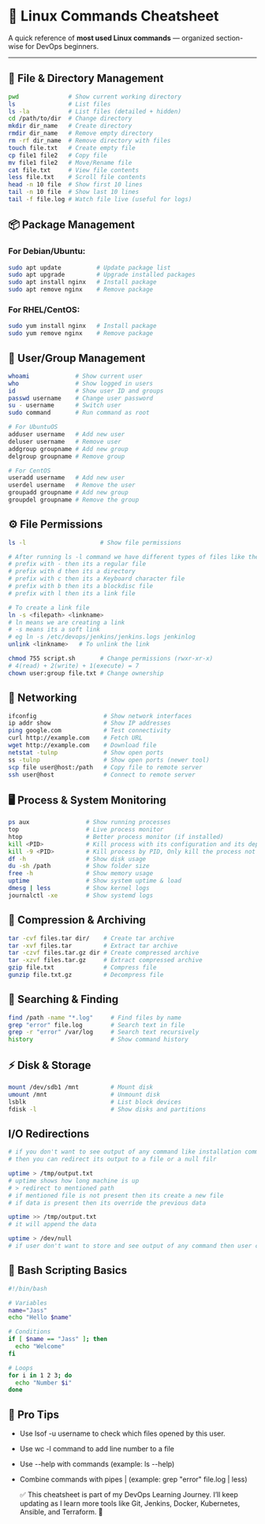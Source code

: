 # 🐧 Linux Commands Cheatsheet

A quick reference of **most used Linux commands** — organized section-wise for DevOps beginners.

---

## 📂 File & Directory Management
```bash
pwd              # Show current working directory
ls               # List files
ls -la           # List files (detailed + hidden)
cd /path/to/dir  # Change directory
mkdir dir_name   # Create directory
rmdir dir_name   # Remove empty directory
rm -rf dir_name  # Remove directory with files
touch file.txt   # Create empty file
cp file1 file2   # Copy file
mv file1 file2   # Move/Rename file
cat file.txt     # View file contents
less file.txt    # Scroll file contents
head -n 10 file  # Show first 10 lines
tail -n 10 file  # Show last 10 lines
tail -f file.log # Watch file live (useful for logs)
```

## 📦 Package Management
### For Debian/Ubuntu:
```bash
sudo apt update          # Update package list
sudo apt upgrade         # Upgrade installed packages
sudo apt install nginx   # Install package
sudo apt remove nginx    # Remove package
```

### For RHEL/CentOS:
```bash
sudo yum install nginx   # Install package
sudo yum remove nginx    # Remove package
```

## 👤 User/Group Management
```bash
whoami             # Show current user
who                # Show logged in users
id                 # Show user ID and groups
passwd username    # Change user password
su - username      # Switch user
sudo command       # Run command as root

# For UbuntuOS
adduser username   # Add new user
deluser username   # Remove user
addgroup groupname # Add new group
delgroup groupname # Remove group

# For CentOS
useradd username   # Add new user
userdel username   # Remove the user
groupadd groupname # Add new group
groupdel groupname # Remove the group
```

## ⚙️ File Permissions
```bash
ls -l                     # Show file permissions

# After running ls -l command we have different types of files like the file 
# prefix with - then its a regular file
# prefix with d then its a directory
# prefix with c then its a Keyboard character file
# prefix with b then its a blockdisc file
# prefix with l then its a link file

# To create a link file
ln -s <filepath> <linkname>
# ln means we are creating a link
# -s means its a soft link
# eg ln -s /etc/devops/jenkins/jenkins.logs jenkinlog
unlink <linkname>   # To unlink the link

chmod 755 script.sh       # Change permissions (rwxr-xr-x)
# 4(read) + 2(write) + 1(execute) = 7
chown user:group file.txt # Change ownership
```

## 📡 Networking
```bash
ifconfig                   # Show network interfaces
ip addr show               # Show IP addresses
ping google.com            # Test connectivity
curl http://example.com    # Fetch URL
wget http://example.com    # Download file
netstat -tulnp             # Show open ports
ss -tulnp                  # Show open ports (newer tool)
scp file user@host:/path   # Copy file to remote server
ssh user@host              # Connect to remote server
```

## 🖥️ Process & System Monitoring
```bash
ps aux                # Show running processes
top                   # Live process monitor
htop                  # Better process monitor (if installed)
kill <PID>            # Kill process with its configuration and its dependencies
kill -9 <PID>         # Kill process by PID, Only kill the process not its configuration and data
df -h                 # Show disk usage
du -sh /path          # Show folder size
free -h               # Show memory usage
uptime                # Show system uptime & load
dmesg | less          # Show kernel logs
journalctl -xe        # Show systemd logs
```

## 📂 Compression & Archiving
```bash
tar -cvf files.tar dir/    # Create tar archive
tar -xvf files.tar         # Extract tar archive
tar -czvf files.tar.gz dir # Create compressed archive
tar -xzvf files.tar.gz     # Extract compressed archive
gzip file.txt              # Compress file
gunzip file.txt.gz         # Decompress file
```

## 📝 Searching & Finding
```bash
find /path -name "*.log"     # Find files by name
grep "error" file.log        # Search text in file
grep -r "error" /var/log     # Search text recursively
history                      # Show command history
```

## ⚡ Disk & Storage
```bash
mount /dev/sdb1 /mnt         # Mount disk
umount /mnt                  # Unmount disk
lsblk                        # List block devices
fdisk -l                     # Show disks and partitions
```

## I/O Redirections
```bash
# if you don't want to see output of any command like installation comments of a packags
# then you can redirect its output to a file or a null filr

uptime > /tmp/output.txt  
# uptime shows how long machine is up
# > redirect to mentioned path
# if mentioned file is not present then its create a new file
# if data is present then its override the previous data

uptime >> /tmp/output.txt
# it will append the data

uptime > /dev/null 
# if user don't want to store and see output of any command then user can redirect it to null
```


## 🤖 Bash Scripting Basics
```bash
#!/bin/bash

# Variables
name="Jass"
echo "Hello $name"

# Conditions
if [ $name == "Jass" ]; then
  echo "Welcome"
fi

# Loops
for i in 1 2 3; do
  echo "Number $i"
done
```

## 🎯 Pro Tips
- Use lsof -u username to check which files opened by this user.
- Use wc -l <filepath> command to add line number to a file
- Use --help with commands (example: ls --help)
- Combine commands with pipes | (example: grep "error" file.log | less)

  ✅ This cheatsheet is part of my DevOps Learning Journey.
I’ll keep updating as I learn more tools like Git, Jenkins, Docker, Kubernetes, Ansible, and Terraform. 🚀
